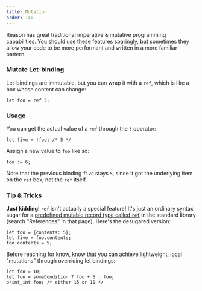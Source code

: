 ```yaml
---
title: Mutation
order: 140
---
```


Reason has great traditional imperative & mutative programming capabilities. You should use these features sparingly, but sometimes they allow your code to be more performant and written in a more familiar pattern.

### Mutate Let-binding

Let-bindings are immutable, but you can wrap it with a `ref`, which is like a box whose content can change:

```reason
let foo = ref 5;
```

### Usage

You can get the actual value of a `ref` through the `!` operator:

```
let five = !foo; /* 5 */
```

Assign a new value to `foo` like so:

```
foo := 6;
```

Note that the previous binding `five` stays `5`, since it got the underlying item on the `ref` box, not the `ref` itself.

### Tip & Tricks

**Just kidding**! `ref` isn't actually a special feature! It's just an ordinary syntax sugar for a [predefined mutable record type called `ref`](/api/Pervasives.html#TYPEref) in the standard library (search "References" in that page). Here's the desugared version:

```reason
let foo = {contents: 5};
let five = foo.contents;
foo.contents = 5;
```

Before reaching for know, know that you can achieve lightweight, local "mutations" through overriding let bindings:

```reason
let foo = 10;
let foo = someCondition ? foo + 5 : foo;
print_int foo; /* either 15 or 10 */
```
